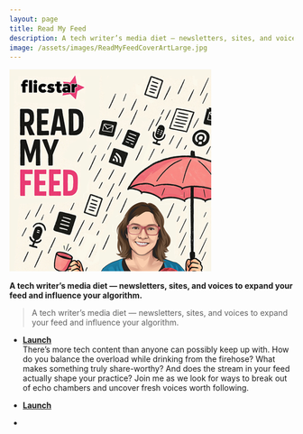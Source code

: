 ```yaml
---
layout: page
title: Read My Feed
description: A tech writer’s media diet — newsletters, sites, and voices to expand your feed and influence your algorithm.
image: /assets/images/ReadMyFeedCoverArtLarge.jpg
---
```


![Read my feed cover art](/assets/images/ReadMyFeedCoverArt.png?h=50)

**A tech writer’s media diet — newsletters, sites, and voices to expand your feed and influence your algorithm.**


> A tech writer’s media diet — newsletters, sites, and voices to expand your feed and influence your algorithm.



- **[Launch](https://flicstar.com/blogstar-tahi)**   
   There’s more tech content than anyone can possibly keep up with. How do you balance the overload while drinking from the firehose? What makes something truly share-worthy? And does the stream in your feed actually shape your practice? Join me as we look for ways to break out of echo chambers and uncover fresh voices worth following. 

- **[Launch](https://flicstar.com/blogstar-tahi)**
- 
